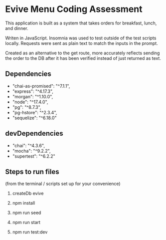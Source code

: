 # Evive Menu Coding Assessment

This application is built as a system that takes orders for breakfast, lunch, and dinner.

Writen in JavaScript. Insomnia was used to test outside of the test scripts locally. Requests were sent as plain text to match the inputs in the prompt.

Created as an alternative to the get route, more accurately reflects sending the order to the DB after it has been verified instead of just returned as text.

## Dependencies

- "chai-as-promised": "^7.1.1",
- "express": "^4.17.3",
- "morgan": "^1.10.0",
- "node": "^17.4.0",
- "pg": "^8.7.3",
- "pg-hstore": "^2.3.4",
- "sequelize": "^6.18.0"

## devDependencies

- "chai": "^4.3.6",
- "mocha": "^9.2.2",
- "supertest": "^6.2.2"

## Steps to run files

(from the terminal / scripts set up for your convenience)

<!-- create db -->

1. createDb evive

<!-- install dependencies -->

2. npm install

<!-- seed the database) -->

3. npm run seed

<!-- start the server / listening on localhost:8080 -->

4. npm run start

<!-- run the tests, tests:dev allows for matching the tests for changes over just using test -->

5. npm run test:dev
